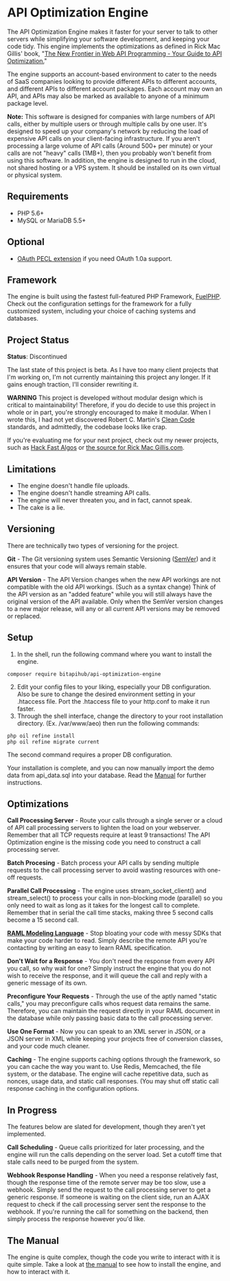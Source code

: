 API Optimization Engine
=======================

The API Optimization Engine makes it faster for your server to talk to other servers while simplifying your
software development, and keeping your code tidy. This engine implements the optimizations as defined in
Rick Mac Gillis' book, "[The New Frontier in Web API Programming - Your Guide to API Optimization.](https://static.bitapihub.com/assets/docs/the-new-frontier-in-web-api-programming.pdf)"

The engine supports an account-based environment to cater to the needs of SaaS companies looking to provide
different APIs to different accounts, and different APIs to different account packages. Each account may own
an API, and APIs may also be marked as available to anyone of a minimum package level.

**Note:** This software is designed for companies with large numbers of API calls, either by multiple users
or through multiple calls by one user. It's designed to speed up your company's network by reducing the load of
expensive API calls on your client-facing infrastructure. If you aren't processing a large volume of API calls
(Around 500+ per minute) or your calls are not "heavy" calls (1MB+), then you probably won't benefit from using
this software. In addition, the engine is designed to run in the cloud, not shared hosting or a VPS system. It
should be installed on its own virtual or physical system. 

Requirements
------------

- PHP 5.6+
- MySQL or MariaDB 5.5+

Optional
--------

- [OAuth PECL extension](https://pecl.php.net/package/oauth) if you need OAuth 1.0a support.

Framework
---------

The engine is built using the fastest full-featured PHP Framework, [FuelPHP](http://fuelphp.com). Check out the
configuration settings for the framework for a fully customized system, including your choice of caching systems
and databases.

Project Status
--------------

**Status**: Discontinued

The last state of this project is beta. As I have too many client projects that I'm working on, I'm not currently maintaining this project any longer. If it gains enough traction, I'll consider rewriting it.

**WARNING**
This project is developed without modular design which is critical to maintainability! Therefore, if you do decide to use this project in whole or in part, you're strongly encouraged to make it modular. When I wrote this, I had not yet discovered Robert C. Martin's [Clean Code](https://cleancoders.com/) standards, and admittedly, the codebase looks like crap.

If you're evaluating me for your next project, check out my newer projects, such as [Hack Fast Algos](https://github.com/cozylife/hackfastalgos) or [the source for Rick Mac Gillis.com](https://github.com/cozylife/rickmacgillis).

Limitations
-----------

- The engine doesn't handle file uploads.
- The engine doesn't handle streaming API calls.
- The engine will never threaten you, and in fact, cannot speak.
- The cake is a lie.

Versioning
----------

There are technically two types of versioning for the project.

**Git** - The Git versioning system uses Semantic Versioning ([SemVer](http://semver.org/)) and it ensures that
your code will always remain stable.

**API Version** - The API Version changes when the new API workings are not compatible with the old API workings.
(Such as a syntax change) Think of the API version as an "added feature" while you will still always have the
original version of the API available. Only when the SemVer version changes to a new major release, will any or
all current API versions may be removed or replaced.

Setup
-----

1. In the shell, run the following command where you want to install the engine.
```
composer require bitapihub/api-optimization-engine
```
2. Edit your config files to your liking, especially your DB configuration. Also be sure to change the desired
environment setting in your .htaccess file. Port the .htaccess file to your http.conf to make it run faster.
3. Through the shell interface, change the directory to your root installation directory. (Ex. /var/www/aeo)
then run the following commands:

```
php oil refine install
php oil refine migrate current
```
The second command requires a proper DB configuration.

Your installation is complete, and you can now manually import the demo data from api_data.sql into your database.
Read the [Manual](Manual.md) for further instructions.

Optimizations
-------------

**Call Processing Server** - Route your calls through a single server or a cloud of API call processing servers
to lighten the load on your webserver. Remember that all TCP requests require at least 9 transactions! The API
Optimization engine is the missing code you need to construct a call processing server.

**Batch Procesing** - Batch process your API calls by sending multiple requests to the call processing server
to avoid wasting resources with one-off requests.

**Parallel Call Processing** - The engine uses stream_socket_client() and stream_select() to process your calls
in non-blocking mode (parallel) so you only need to wait as long as it takes for the longest call to complete.
Remember that in serial the call time stacks, making three 5 second calls become a 15 second call.

**[RAML Modeling Language](http://raml.org/spec.html)** - Stop bloating your code with messy SDKs that make your code
harder to read. Simply describe the remote API you're contacting by writing an easy to learn RAML specification.

**Don't Wait for a Response** - You don't need the response from every API you call, so why wait for one? Simply
instruct the engine that you do not wish to receive the response, and it will queue the call and reply with a
generic message of its own.

**Preconfigure Your Requests** - Through the use of the aptly named "static calls," you may preconfigure calls
whos request data remains the same. Therefore, you can maintain the request directly in your RAML document in
the database while only passing basic data to the call processing server.

**Use One Format** - Now you can speak to an XML server in JSON, or a JSON server in XML while keeping your
projects free of conversion classes, and your code much cleaner.

**Caching** - The engine supports caching options through the framework, so you can cache the way you want to.
Use Redis, Memcached, the file system, or the database. The engine will cache repetitive data, such as nonces,
usage data, and static call responses. (You may shut off static call response caching in the configuration options.

In Progress
-----------

The features below are slated for development, though they aren't yet implemented.

**Call Scheduling** - Queue calls prioritized for later processing, and the engine will run the calls depending on
the server load. Set a cutoff time that stale calls need to be purged from the system. 

**Webhook Response Handling** - When you need a response relatively fast, though the response time of the remote
server may be too slow, use a webhook. Simply send the request to the call processing server to get a generic response.
If someone is waiting on the client side, run an AJAX request to check if the call processing server sent the response
to the webhook. If you're running the call for something on the backend, then simply process the response however
you'd like.

The Manual
----------

The engine is quite complex, though the code you write to interact with it is quite simple. Take a look at
[the manual](Manual.md) to see how to install the engine, and how to interact with it.
